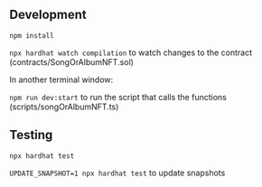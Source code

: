 ## Development

`npm install`

`npx hardhat watch compilation` to watch changes to the contract (contracts/SongOrAlbumNFT.sol)

In another terminal window:

`npm run dev:start` to run the script that calls the functions (scripts/songOrAlbumNFT.ts)

## Testing

`npx hardhat test`

`UPDATE_SNAPSHOT=1 npx hardhat test` to update snapshots
